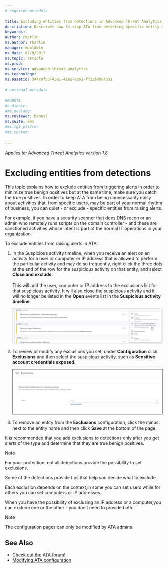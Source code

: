 ```yaml
---
# required metadata

title: Excluding entities from detections in Advanced Threat Analytics | Microsoft Docs
description: Describes how to stop ATA from detecting specific entity activities as suspicious
keywords:
author: rkarlin
ms.author: rkarlin
manager: mbaldwin
ms.date: 07/9/2017
ms.topic: article
ms.prod:
ms.service: advanced-threat-analytics
ms.technology:
ms.assetid: 344c0f33-45e1-42e2-a051-f722a4504531

# optional metadata

#ROBOTS:
#audience:
#ms.devlang:
ms.reviewer: bennyl
ms.suite: ems
#ms.tgt_pltfrm:
#ms.custom:

---
```


*Applies to: Advanced Threat Analytics version 1.8*



# Excluding entities from detections
This topic explains how to exclude entities from triggering alerts in order to minimize true benign positives but at the same time, make sure you catch the true positives. In order to keep ATA from being unnecessarily noisy about activities that, from specific users, may be part of your normal rhythm of business, you can quiet - or exclude - specific entities from raising alerts.

For example, if you have a security scanner that does DNS recon or an admin who remotely runs scripts on the domain controller - and these are sanctioned activities whose intent is part of the normal IT operations in your organization.

To exclude entities from raising alerts in ATA:

1. In the Suspicious activity timeline, when you receive an alert on an activity for a user or computer or IP address that is allowed to perform the particular activity and may do so frequently, right click the three dots at the end of the row for the suspicious activity on that entity, and select **Close and exclude**. <br></br>This will add the user, computer or IP address to the exclusions list for that suspicious activity. It will also close the suspicious activity and it will no longer be listed in the **Open** events list in the **Suspicious activity timeline**.

    ![Exclude entity](./media/exclude-in-sa.png)

3. To review or modify any exclusions you set, under **Configuration** click **Exclusions** and then select the suspicious activity, such as **Sensitive account credentials exposed**.

    ![Exclusion configuration](./media/exclusions-config-page.png)

4. To remove an entity from the **Exclusions** configuration, click the minus next to the entity name and then click **Save** at the bottom of the page.

It is recommended that you add exclusions to detections only after  you get alerts of the type and determine that they are true benign positives. 

> [!NOTE]
> For your protection, not all detections provide the possibility to set exclusions. 

Some of the detections provide tips that help you decide what to exclude. 

Each exclusion depends on the context,in some you can set users while for others you can set computers or IP addresses. 

When you have the possibility of exclusing an IP address or a computer,you can exclude one or the other - you don’t need to provide both.

> [!NOTE]
> The configuration pages can only be modified by ATA admins.


## See Also
- [Check out the ATA forum!](https://social.technet.microsoft.com/Forums/security/home?forum=mata)
- [Modifying ATA configuration](modifying-ata-center-configuration.md)

